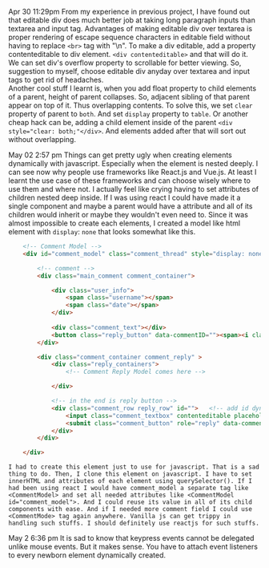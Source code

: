 Apr 30 11:29pm
	From my experience in previous project, I have found out that editable div does much better job at taking long paragraph inputs
	than textarea and input tag. Advantages of making editable div over textarea is proper rendering of escape
	sequence characters in editable field without having to replace `<br>` tag with "\n". To make a div editable, add a property 
	contenteditable to div element.
	`<div contenteditable>` and that will do it.  
	We can set div's overflow property to scrollable for better viewing. So, suggestion to myself, 
	choose editable div anyday over textarea and input tags to get rid of headaches.  	
	Another cool stuff I learnt is, when you add float property to child elements of a parent, height of parent 
	collapses. So, adjacent sibling of that parent appear on top of it. Thus overlapping contents. To solve this, 
	we set `clear` property of parent to `both`. And set `display` property to
	`table`. Or another cheap hack can be, 
	adding a child element inside of the parent `<div style="clear: both;"</div>`. And elements added after that will sort 
	out without overlapping.

May 02 2:57 pm 
	Things can get pretty ugly when creating elements dynamically with javascript. Especially when the element is nested deeply. I can see now why people use frameworks like React.js and Vue.js. At least I learnt the use case of these frameworks and can choose wisely where to use them and where not. I actually feel like crying having to set attributes of children nested deep inside. If I was using react I could have made it a single component and maybe a parent would have a attribute and all of its children would inherit or maybe they wouldn't even need to. Since it was almost impossible to create each elements, I created a model like html element with `display`: `none` that looks somewhat like this. 

```html
	<!-- Comment Model -->
	<div id="comment_model" class="comment_thread" style="display: none;" >

		<!-- comment -->
		<div class="main_comment comment_container">

			<div class="user_info">
				<span class="username"></span>
				<span class="date"></span>
			</div>
			
			<div class="comment_text"></div>	
			<button class="reply_button" data-commentID=""><span><i class="fa fa-comment"></i> Reply</span></button>
		</div>

		<div class="comment_container comment_reply" >
			<div class="reply_containers">
				<!-- Comment Reply Model comes here -->

			</div>

			<!-- in the end is reply button -->
			<div class="comment_row reply_row" id="">	<!-- add id dynamically here comment_id-->
				<input class="comment_textbox" contenteditable placeholder="Add a comment .."></input>
				<submit class="comment_button" role="reply" data-commentID="">Reply</submit>
			</div>
		</div>

	</div>
```
	I had to create this element just to use for javascript. That is a sad thing to do. Then, I clone this element on javascript. I have to set innerHTML and attributes of each element using querySelector(). If I had been using react I would have comment_model a separate tag like <CommentModel> and set all needed attributes like <CommentModel id="comment_model">. And I could reuse its value in all of its child components with ease. And if I needed more comment field I could use <CommentMode> tag again anywhere. Vanilla js can get trippy in handling such stuffs. I should definitely use reactjs for such stuffs. 


May 2 6:36 pm
	It is sad to know that keypress events cannot be delegated unlike mouse events. But it makes sense. You have to attach event listeners to every newborn element dynamically created.